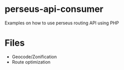 perseus-api-consumer
====================

Examples on how to use perseus routing API using PHP

Files
=====

* Geocode/Zonification
* Route optimization
